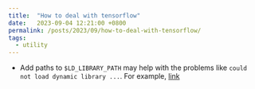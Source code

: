 ```yaml
---
title:  "How to deal with tensorflow"
date:   2023-09-04 12:21:00 +0800
permalink: /posts/2023/09/how-to-deal-with-tensorflow/
tags:
  - utility
---
```


- Add paths to `$LD_LIBRARY_PATH` may help with the problems like `could not load dynamic library ...`. For example, [link](https://forums.developer.nvidia.com/t/could-not-load-dynamic-library-libnvinfer-so-7/231606/6)


